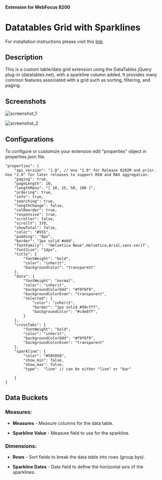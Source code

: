 #### Extension for WebFocus 8200

# Datatables Grid with Sparklines

For installation instructions please visit this [link](https://github.com/ibi/wf-extensions-chart/wiki/Installing-a-WebFocus-Extension "Installing a WebFocus Extension").

## Description

This is a custom table/data grid extension using the DataTables jQuery plug-in (datatables.net), with a sparkline column added. It provides many common features associated with a grid such as sorting, filtering, and paging.

## Screenshots

![screenshot_1](https://github.com/ibi/wf-extensions-chart/blob/master/com.ibi.sparktables/screenshots/1.png)

![screenshot_2](https://github.com/ibi/wf-extensions-chart/blob/master/com.ibi.sparktables/screenshots/2.png)

## Configurations

To configure or customize your extension edit "properties" object in properties.json file.
	
	"properties": {
		"api_version": "1.0", // Use "1.0" for Release 8202M and prior. Use "2.0" for later releases to support MIN and MAX aggregation.
		"paging": true,
		"pageLength": 10,
		"lengthMenu": "[ 10, 25, 50, 100 ]",
		"ordering": true,
		"info": true,
		"searching": true,
		"lengthChange": false,
		"colReorder": true,
		"responsive": true,
		"scroller": false,
		"scrollY": 370,
		"showTotal": false,
		"color": "#555",
		"padding": "8px",
		"border": "1px solid #ddd",
		"fontFamily": '"Helvetica Neue",Helvetica,Arial,sans-serif',
		"fontSize": "14px",
		"title": {
			"fontWeight": "bold",
			"color": "inherit",
			"backgroundColor": "transparent"
		},
		"data": {
			"fontWeight": "normal",
			"color": "inherit",
			"backgroundColorOdd": "#f9f9f9",
			"backgroundColorEven": "transparent",
			"selected": {
				"color": "inherit",
				"border": "1px solid #99cfff",
				"backgroundColor": "#cde8ff",
			}
		},
		"crossTabs": {
			"fontWeight": "bold",
			"color": "inherit",
			"backgroundColorOdd": "#f9f9f9",
			"backgroundColorEven": "transparent"
		},
		"sparkline": {
			"color": "#505050",
			"show_min": false,
			"show_max": false,
			"type":  "line" // can be either "line" or "bar"
     
		}
	}
	

## Data Buckets

### Measures:

* **Measures** - Measure columns for the data table.

* **Sparkline Value** - Measure field to use for the sparkline.

### Dimensions:

* **Rows** - Sort fields to break the data table into rows (group bys).

* **Sparkline Dates** - Date field to define the horizontal axis of the sparklines.

